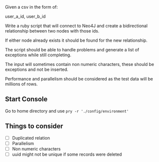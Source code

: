 Given a csv in the form of:

user_a_id, user_b_id

Write a ruby script that will connect to Neo4J and create a bidirectional relationship between two nodes with those ids.

If either node already exists it should be found for the new relationship.

The script should be able to handle problems and generate a list of exceptions while still completing.

The input will sometimes contain non numeric characters, these should be exceptions and not be inserted.

Performance and parallelism should be considered as the test data will be millions of rows.

## Start Console
Go to home directory and use `pry -r './config/environment'`

## Things to consider
-[ ] Duplicated relation
-[ ] Parallelism
-[ ] Non numeric characters
-[ ] uuid might not be unique if some records were deleted